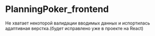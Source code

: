 # PlanningPoker_frontend

Не хватает некоторой валидации вводимых данных и испортилась адаптивная верстка.(будет исправлено уже в проекте на React)
